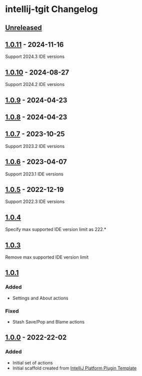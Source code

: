 <!-- Keep a Changelog guide -> https://keepachangelog.com -->

# intellij-tgit Changelog

## [Unreleased]

## [1.0.11] - 2024-11-16

Support 2024.3 IDE versions

## [1.0.10] - 2024-08-27

Support 2024.2 IDE versions

## [1.0.9] - 2024-04-23

## [1.0.8] - 2024-04-23

## [1.0.7] - 2023-10-25

Support 2023.2 IDE versions

## [1.0.6] - 2023-04-07

Support 2023.1 IDE versions

## [1.0.5] - 2022-12-19

Support 2022.3 IDE versions

## [1.0.4]

Specify max supported IDE version limit as 222.*

## [1.0.3]

Remove max supported IDE version limit

## [1.0.1]

### Added

- Settings and About actions

### Fixed

- Stash Save/Pop and Blame actions

## [1.0.0] - 2022-22-02

### Added

- Initial set of actions
- Initial scaffold created from [IntelliJ Platform Plugin Template](https://github.com/JetBrains/intellij-platform-plugin-template)

[Unreleased]: https://github.com/mbinic/intellij-tgit/compare/v1.0.11...HEAD
[1.0.11]: https://github.com/mbinic/intellij-tgit/compare/v1.0.10...v1.0.11
[1.0.10]: https://github.com/mbinic/intellij-tgit/compare/v1.0.9...v1.0.10
[1.0.9]: https://github.com/mbinic/intellij-tgit/compare/v1.0.8...v1.0.9
[1.0.8]: https://github.com/mbinic/intellij-tgit/compare/v1.0.7...v1.0.8
[1.0.7]: https://github.com/mbinic/intellij-tgit/compare/v1.0.6...v1.0.7
[1.0.6]: https://github.com/mbinic/intellij-tgit/compare/v1.0.5...v1.0.6
[1.0.5]: https://github.com/mbinic/intellij-tgit/compare/v1.0.4...v1.0.5
[1.0.4]: https://github.com/mbinic/intellij-tgit/compare/v1.0.3...v1.0.4
[1.0.3]: https://github.com/mbinic/intellij-tgit/compare/v1.0.1...v1.0.3
[1.0.1]: https://github.com/mbinic/intellij-tgit/compare/v1.0.0...v1.0.1
[1.0.0]: https://github.com/mbinic/intellij-tgit/commits/v1.0.0

